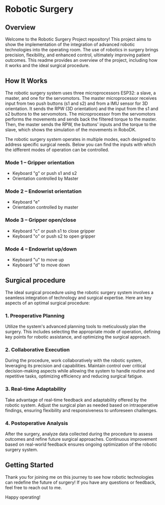 # Robotic Surgery

## Overview

Welcome to the Robotic Surgery Project repository! This project aims to show the implementation of the integration of advanced robotic technologies into the operating room. The use of robotics in surgery brings precision, flexibility, and enhanced control, ultimately improving patient outcomes. This readme provides an overview of the project, including how it works and the ideal surgical procedure.

## How It Works

The robotic surgery system uses three microprocessors ESP32: a slave, a master, and one for the servomotors. The master microprocessor receives input from two push buttons (s1 and s2) and from a IMU sensor for 3D orientation. It sends the RPW (3D orientation) and the input from the s1 and s2 buttons to the servomotors. The microprocessor from the servomotors performs the movements and sends back the filtered torque to the master. Then, the master sends the RPW, the buttons' inputs and the torque to the slave, which shows the simulation of the movements in RoboDK.

The robotic surgery system operates in multiple modes, each designed to address specific surgical needs. Below you can find the inputs with which the idfferent modes of operation can be controlled.

### Mode 1 – Gripper orientation

- Keyboard "g" or push s1 and s2
- Orientation controlled by Master

### Mode 2 – Endowrist orientation

- Keyboard "e"
- Orientation controlled by master

### Mode 3 – Gripper open/close

- Keyboard "c" or push s1 to close gripper
- Keyboard "o" or push s2 to open gripper

### Mode 4 – Endowrist up/down

- Keyboard "u" to move up
- Keyboard "d" to move down

## Surgical procedure

The ideal surgical procedure using the robotic surgery system involves a seamless integration of technology and surgical expertise. Here are key aspects of an optimal surgical procedure:

### 1. Preoperative Planning

Utilize the system's advanced planning tools to meticulously plan the surgery. This includes selecting the appropriate mode of operation, defining key points for robotic assistance, and optimizing the surgical approach.

### 2. Collaborative Execution

During the procedure, work collaboratively with the robotic system, leveraging its precision and capabilities. Maintain control over critical decision-making aspects while allowing the system to handle routine and repetitive tasks, optimizing efficiency and reducing surgical fatigue.

### 3. Real-time Adaptability

Take advantage of real-time feedback and adaptability offered by the robotic system. Adjust the surgical plan as needed based on intraoperative findings, ensuring flexibility and responsiveness to unforeseen challenges.

### 4. Postoperative Analysis

After the surgery, analyze data collected during the procedure to assess outcomes and refine future surgical approaches. Continuous improvement based on real-world feedback ensures ongoing optimization of the robotic surgery system.

## Getting Started

Thank you for joining me on this journey to see how robotic technologies can redefine the future of surgery! If you have any questions or feedback, feel free to reach out to me.

Happy operating!
